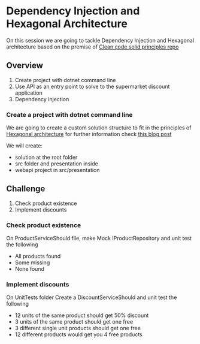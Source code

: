 # Dependency Injection and Hexagonal Architecture
On this session we are going to tackle Dependency Injection and Hexagonal architecture based on the premise of [Clean code solid principles repo](https://github.com/bilelmsekni/CleanCode-Katas/tree/master/dotNet/SolidPrinciples)

## Overview

1. Create project with dotnet command line
2. Use API as an entry point to solve to the supermarket discount application
3. Dependency injection

### Create a project with dotnet command line

We are going to create a custom solution structure to fit in the principles of [Hexagonal architecture](https://netflixtechblog.com/ready-for-changes-with-hexagonal-architecture-b315ec967749) for further information check [this blog post](https://afreixasblog.wordpress.com/2021/05/04/creating-custom-solution-structures/)


We will create: 
* solution at the root folder
* src folder and presentation inside
* webapi project in src/presentation

## Challenge

1. Check product existence
2. Implement discounts

### Check product existence

On ProductServiceShould file, make Mock IProductRepository and unit test the following
* All products found
* Some missing
* None found

### Implement discounts

On UnitTests folder Create a DiscountServiceShould and unit test the following
* 12 units of the same product should get 50% discount
* 3 units of the same product should get one free
* 3 different single unit products should get one free
* 12 different products would get you 4 free products
